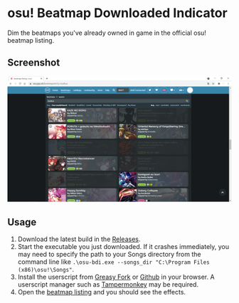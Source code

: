# osu! Beatmap Downloaded Indicator

Dim the beatmaps you've already owned in game in the official osu! beatmap listing.

## Screenshot

![Screenshot](./assets/screenshot.png)

## Usage

1. Download the latest build in the [Releases](https://github.com/karin0/osu-bdi/releases).
2. Start the executable you just downloaded. If it crashes immediately, you may need to specify the path to your Songs directory from the command line like `.\osu-bdi.exe --songs_dir "C:\Program Files (x86)\osu!\Songs"`.
3. Install the userscript from [Greasy Fork](https://greasyfork.org/scripts/407062-osu-beatmap-downloaded-indicator) or [Github](https://raw.githubusercontent.com/karin0/osu-bdi/main/assets/script.js) in your browser. A userscript manager such as [Tampermonkey](https://www.tampermonkey.net) may be required.
4. Open the [beatmap listing](https://osu.ppy.sh/beatmapsets) and you should see the effects.
